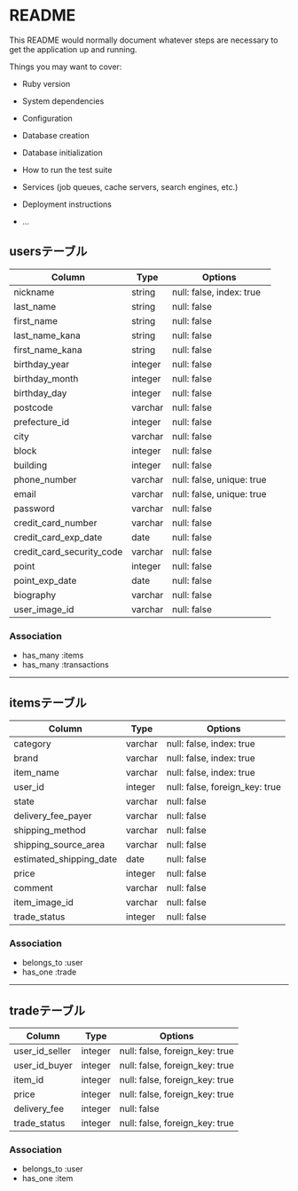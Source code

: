 # README

This README would normally document whatever steps are necessary to get the
application up and running.

Things you may want to cover:

* Ruby version

* System dependencies

* Configuration

* Database creation

* Database initialization

* How to run the test suite

* Services (job queues, cache servers, search engines, etc.)

* Deployment instructions

* ...

## usersテーブル

|Column|Type|Options|
|------|----|-------|
|nickname|string|null: false, index: true|
|last_name|string|null: false|
|first_name|string|null: false|
|last_name_kana|string|null: false|
|first_name_kana|string|null: false|
|birthday_year|integer|null: false|
|birthday_month|integer|null: false|
|birthday_day|integer|null: false|
|postcode|varchar|null: false|
|prefecture_id|integer|null: false|    table
|city|varchar|null: false|
|block|integer|null: false|
|building|integer|null: false|
|phone_number|varchar|null: false, unique: true|
|email|varchar|null: false, unique: true|
|password|varchar|null: false|
|credit_card_number|varchar|null: false|    table
|credit_card_exp_date|date|null: false|
|credit_card_security_code|varchar|null: false|
|point|integer|null: false|
|point_exp_date|date|null: false|
|biography|varchar|null: false|
|user_image_id|varchar|null: false|    table

### Association
- has_many :items
- has_many :transactions

---------------------------------------------------------

## itemsテーブル

|Column|Type|Options|
|------|----|-------|
|category|varchar|null: false, index: true|    table
|brand|varchar|null: false, index: true|    table
|item_name|varchar|null: false, index: true|
|user_id|integer|null: false, foreign_key: true|
|state|varchar|null: false|
|delivery_fee_payer|varchar|null: false|
|shipping_method|varchar|null: false|
|shipping_source_area|varchar|null: false|
|estimated_shipping_date|date|null: false|
|price|integer|null: false|
|comment|varchar|null: false|
|item_image_id|varchar|null: false|    table
|trade_status|integer|null: false|

### Association
- belongs_to :user
- has_one :trade

---------------------------------------------------------

## tradeテーブル

|Column|Type|Options|
|------|----|-------|
|user_id_seller|integer|null: false, foreign_key: true|
|user_id_buyer|integer|null: false, foreign_key: true|
|item_id|integer|null: false, foreign_key: true|
|price|integer|null: false, foreign_key: true|
|delivery_fee|integer|null: false|    table
|trade_status|integer|null: false, foreign_key: true|

### Association
- belongs_to :user
- has_one :item

